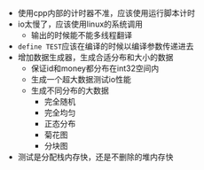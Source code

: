 * 使用cpp内部的计时器不准，应该使用运行脚本计时
* io太慢了，应该使用linux的系统调用
    * 输出的时候能不能多线程翻译
* `define TEST`应该在编译的时候以编译参数传递进去
* 增加数据生成器，生成合适分布和大小的数据
    * 保证id和money都分布在int32空间内
    * 生成一个超大数据测试io性能
    * 生成不同分布的大数据
        * 完全随机
        * 完全均匀
        * 正态分布
        * 菊花图
        * 分块图
* 测试是分配栈内存快，还是不删除的堆内存快